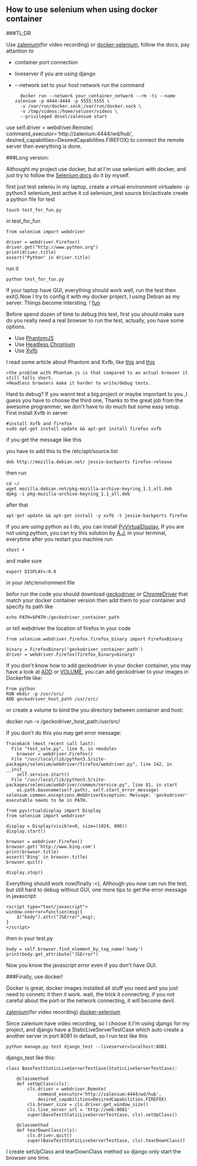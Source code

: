 ## How to use selenium when using docker container

###TL;DR

Use [zalenium](https://github.com/zalando/zalenium)(for video recording) or [docker-selenium](https://github.com/SeleniumHQ/docker-selenium), follow the docs, pay attantion to

- container port connection
- liveserver if you are using django 
- --network set to your host network
run the command

        docker run --network your_container_network --rm -ti --name zalenium -p 4444:4444 -p 5555:5555 \
        -v /var/run/docker.sock:/var/run/docker.sock \
        -v /tmp/videos:/home/seluser/videos \
        --privileged dosel/zalenium start

use 
        self.driver = webdriver.Remote(
            command_executor='http://zalenium:4444/wd/hub',
            desired_capabilities=DesiredCapabilities.FIREFOX)
to connect the remote server then everything is done.
    
###Long version: 

Althought my project use docker, but at I'm use selenium with docker, and just try to follow the [Selenium docs](https://selenium-python.readthedocs.io/getting-started.html) do it by myself.

first just test seleniu in my laptop, create a virtual environment
    virtualenv -p python3 selenium_test 
active it
    cd selenium_test
    source bin/activate
create a python file for test

    touch test_for_fun.py
in test_for_fun
    
    from selenium import webdriver
    
    driver = webdriver.Firefox()
    driver.get("http://www.python.org")
    print(driver.title)
    assert("Python" in driver.title)

run it

    python test_for_fun.py
    
If your laptop have GUI, everything should work well, run the test then exit().Now I try to config it with my docker project, I using Debian as my server. Things become intersting.
! [fun](img)

Before spend dozen of time to debug this test, first you should make sure do you really need a real browser to run the test, actually, you have some options.

- Use [PhantomJS](http://phantomjs.org/) 
- Use [Headless Chromium](https://developers.google.com/web/updates/2017/04/headless-chrome) 
- Use [Xvfb](https://en.wikipedia.org/wiki/Xvfb)

I read some article about Phantom and Xvfb, like [this](https://news.ycombinator.com/item?id=8418071) and [this](https://watirmelon.blog/2015/12/08/real-vs-headless-browsers-for-automated-acceptance-tests/)

    >the problem with Phantom.js is that compared to an actual browser it still falls short.
    >Headless browsers make it harder to write/debug tests.

Hard to debug? If you wannt test a big project or maybe important to you ,I guess you have to choose the third one, Thanks to the great job from the awesome programmer, we don't have to do much but some easy setup. First install Xvfb in server

    #install Xvfb and firefox
    sudo apt-get install update && apt-get install firefox xvfb

if you get the message like this

you have to add this to the /etc/apt/source.list

    deb http://mozilla.debian.net/ jessie-backports firefox-release

then run 
    
    cd ~/ 
    wget mozilla.debian.net/pkg-mozilla-archive-keyring_1.1_all.deb 
    dpkg -i pkg-mozilla-archive-keyring_1.1_all.deb
after that 
    
    apt-get update && apt-get install -y xvfb -t jessie-backports firefox

If you are using python as I do, you can install [PyVirtualDisplay](https://pypi.python.org/pypi/PyVirtualDisplay), If you are not using python, you can try this solution by [A.J](https://stackoverflow.com/questions/6183276/how-do-i-run-selenium-in-xvfb), in your terminal, everytime after you restart you machine run

    xhost +
and make sure

    export DISPLAY=:0.0 
in your /etc/environment file

befor run the code you should download [geckodriver](https://github.com/mozilla/geckodriver/releases) or [ChromeDriver](https://sites.google.com/a/chromium.org/chromedriver/downloads) that match your docker container version then add them to your container and specify its path like

    echo PATH=$PATH:/geckodriver_container_path
or tell webdriver the location of firefox in your code 

    from selenium.webdriver.firefox.firefox_binary import FirefoxBinary
    
    binary = FirefoxBinary('geckodriver_container_path')
    driver = webdriver.Firefox(firefox_binary=binary)
If you don't know how to add geckodriver in your docker container, you may have a look at [ADD](https://docs.docker.com/engine/reference/builder/#add) or [VOLUME](https://docs.docker.com/engine/reference/builder/#volume), you can add geckodriver to your images in Dockerfile like:

    From python
    RUN mkdir -p /usr/src/
    ADD geckodriver_host_path /usr/src/

or create a volume to bind the you directory between container and host:

   docker run -v /geckodriver_host_path:/usr/src/

If you don't do this you may get error message:

    Traceback (most recent call last):
      File "test_sele.py", line 9, in <module>
        browser = webdriver.Firefox()
      File "/usr/local/lib/python3.5/site-packages/selenium/webdriver/firefox/webdriver.py", line 142, in __init__
        self.service.start()
      File "/usr/local/lib/python3.5/site-packages/selenium/webdriver/common/service.py", line 81, in start
        os.path.basename(self.path), self.start_error_message)
    selenium.common.exceptions.WebDriverException: Message: 'geckodriver' executable needs to be in PATH. 
    
    from pyvirtualdisplay import Display
    from selenium import webdriver

    display = Display(visible=0, size=(1024, 800))
    display.start()

    browser = webdriver.Firefox()
    browser.get('http://www.bing.com')
    print(browser.title)
    assert('Bing' in browser.title)
    browser.quit()

    display.stop()

Everything should work now(finally :<), Although you now can run the test, but still hard to debug without GUI, one more tips to get the error message in javascript:

    <script type="text/javascript">
    window.onerror=function(msg){
        $("body").attr("JSError",msg);
    }
    </script>
then in your test.py

    body = self.browser.find_element_by_tag_name('body')
    print(body.get_attribute("JSError")
Now you know the javascript error even if you don't have GUI. 

###Finally, use docker! 

Docker is great, docker images installed all stuff you need and you just need to connetc it then it work. wait, the trick it connecting, if you not careful about the port or the network connecting, it will become devil.

[zalenium](https://github.com/zalando/zalenium)(for video recording) 
[docker-selenium](https://github.com/SeleniumHQ/docker-selenium)

Since zalenium have video recording, so I choose it.I'm using django for my project, and django have a StaticLiveServerTestCase which auto create a another server in port 8081 in default, so I run test like this 

    python manage.py test django_test --liveserver=localhost:8081

django_test like this:

    class BaseTestStaticLiveServerTestCase(StaticLiveServerTestCase):

        @classmethod
        def setUpClass(cls):
            cls.driver = webdriver.Remote(
                command_executor='http://zalenium:4444/wd/hub',
                desired_capabilities=DesiredCapabilities.FIREFOX)
            cls.brower_size = cls.driver.get_window_size()
            cls.live_server_url = 'http://web:8081'
            super(BaseTestStaticLiveServerTestCase, cls).setUpClass()

        @classmethod
        def tearDownClass(cls):
            cls.driver.quit()
            super(BaseTestStaticLiveServerTestCase, cls).tearDownClass()


I create setUpClass and tearDownClass method so django only start the browser one time.
